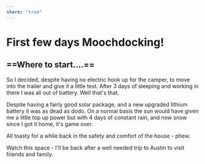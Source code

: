 ```yaml
---
share: "true"
---
```


# First few days Moochdocking!

## ==Where to start....== 

So I decided, despite having no electric hook up for the camper, to move into the trailer and give it a little test. After 3 days of sleeping and working in there I was all out of battery. Well that's that. 

Despite having a fairly good solar package, and a new upgraded lithium battery it was as dead as dodo. On a normal basis the sun would have given me a little top up power but with 4 days of constant rain, and now snow since I got it home, it's game over.

All toasty for a while back in the safety and comfort of the house - phew.

Watch this space - I'll be back after a well needed trip to Austin to visit friends and family.
